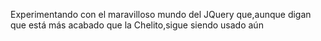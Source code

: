 Experimentando con el maravilloso mundo del JQuery que,aunque digan que está más acabado que la Chelito,sigue siendo usado aún